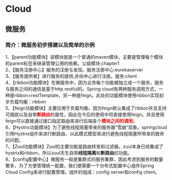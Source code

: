 # Cloud
## 微服务<br>
### 简介：微服务初步搭建以及简单的示例<br>
1、【parent功能模块】该模块就是一个普通的maven模块，主要是管理每个模块的parent标签来继承管理公用的依赖。父级模块:chapter1<br>
2、【服务注册中心】服务的注册与发现。服务注册中心:eurekaserver<br>
3、【服务提供者】进行服务的提供,并向中心进行注册。服务:client<br>
4、【ribbon功能模块】在微服务中，因为业务每个功能被独立成一个服务，服务与服务之间的通信是基于http restful的。Spring cloud有两种服务调用方式，一种是ribbon+restTemplate，另一种是feign。此处的功能模块使用ribbon实现初步负载均衡：ribbon<br>
5、【feign功能模块】主要应用于负载均衡。因为feign默认集成了ribbon并且支持可插拔以及自带<font color=red>**断路由**</font>的属性，因此在今后的使用中将直接使用feign。并且使用feign可以直接通过接口指定路由来进行后端各个<font color=red>**模块之间的调用**</font>。<br>
6、【Hystrix功能模块】为了避免线程阻塞带来的服务器“雪崩”现象。springcloud引用Hystrix组件来进行断路由，以此模式模型来进行避免线程阻塞所带来的致命的问题。<br>
7、【Zuul功能模块】Zuul的主要功能是路由转发和过滤器。zuul本身已经集成了hystrix和ribbon，所以zuul天生自带**线程隔离**和**断路由**的功能。<br>
8、【config配置中心】微服务一般是集群式的服务集群，因此考虑到服务的数量繁多，为了方便管理统一配置，我们便需要一个分布式配置中心组件Spring Cloud Config来进行配置管理。组件的组成：config server和config client。<br>

